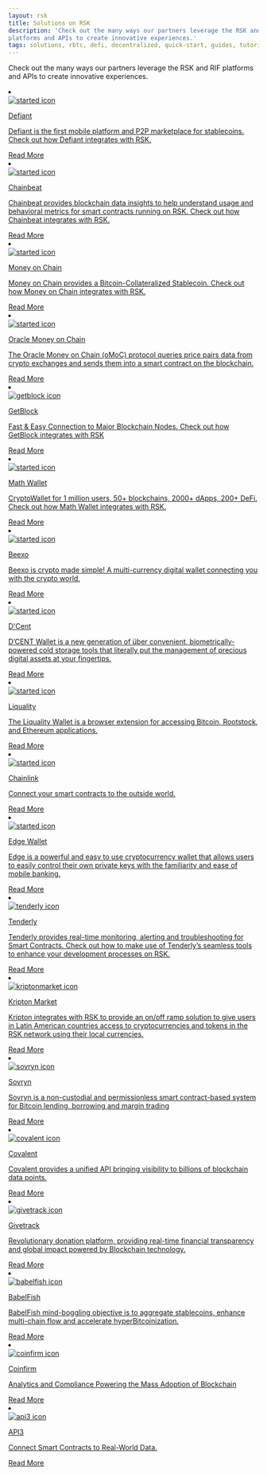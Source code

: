 ```yaml
---
layout: rsk
title: Solutions on RSK
description: 'Check out the many ways our partners leverage the RSK and RIF
platforms and APIs to create innovative experiences.'
tags: solutions, rbtc, defi, decentralized, quick-start, guides, tutorial, networks, dapps, tools, rsk, ethereum, smart-contracts, install, get-started, how-to, mainnet, testnet, contracts, wallets, on-ramp, off-ramp, payments, crypto
---
```


Check out the many ways our partners leverage the RSK and RIF
platforms and APIs to create innovative experiences.

<div class="row features-list">
    <li class="col-xl-6 col-md-6">
        <div class="feature-card">
            <a href="/solutions/defiant/">
                <div class="icon rif h-100">
                    <div class="icon-cont text-center my-auto">
                        <img src="/assets/img/solutions/defiant/defiant-logo.png" alt="started icon">
                    </div>
                </div>
            </a>
            <div class="content">
                <a href="/solutions/defiant/">
                    <div class="content-container">
                        <p class="card-title rsk_green">Defiant</p>
                        <p class="card-desc">Defiant is the first mobile platform and P2P marketplace for stablecoins. Check out how Defiant integrates with RSK.</p>
                    </div>
                </a>
                <div class="btn-container">
                    <span></span>
                    <a class="green" href="/solutions/defiant/">Read More</a>
                </div>
            </div>
        </div>
    </li>
    <li class="col-xl-6 col-md-6">
        <div class="feature-card">
            <a href="/solutions/chainbeat/">
                <div class="icon rif h-100">
                    <div class="icon-cont text-center my-auto px-1">
                        <img src="/assets/img/solutions/chainbeat/chainbeat-logo-v.png" alt="started icon">
                    </div>
                </div>
            </a>
            <div class="content">
                <a href="/solutions/chainbeat/">
                    <div class="content-container">
                        <p class="card-title rsk_green">Chainbeat</p>
                        <p class="card-desc">Chainbeat provides blockchain data insights to help understand usage and behavioral metrics for smart contracts running on RSK. Check out how Chainbeat integrates with RSK.</p>
                    </div>
                </a>
                <div class="btn-container">
                    <span></span>
                    <a class="green" href="/solutions/chainbeat/">Read More</a>
                </div>
            </div>
        </div>
    </li>
    <li class="col-xl-6 col-md-6">
        <div class="feature-card">
            <a href="/solutions/moneyonchain/">
                <div class="icon rif h-100">
                    <div class="icon-cont text-center my-auto px-1">
                        <img src="/assets/img/solutions/moneyonchain/logo_moc.png" alt="started icon">
                    </div>
                </div>
            </a>
            <div class="content">
                <a href="/solutions/moneyonchain/">
                    <div class="content-container">
                        <p class="card-title rsk_green">Money on Chain</p>
                        <p class="card-desc">Money on Chain provides a Bitcoin-Collateralized Stablecoin. Check out how Money on Chain integrates with RSK.</p>
                    </div>
                </a>
                <div class="btn-container">
                    <span></span>
                    <a class="green" href="/solutions/moneyonchain/">Read More</a>
                </div>
            </div>
        </div>
    </li>
    <li class="col-xl-6 col-md-6">
        <div class="feature-card">
            <a href="/solutions/oraclemoneyonchain/">
                <div class="icon rif h-100">
                    <div class="icon-cont text-center my-auto px-1">
                        <img src="/assets/img/solutions/oraclemoneyonchain/logo_omoc.svg" alt="started icon">
                    </div>
                </div>
            </a>
            <div class="content">
                <a href="/solutions/oraclemoneyonchain/">
                    <div class="content-container">
                        <p class="card-title rsk_green">Oracle Money on Chain</p>
                        <p class="card-desc">The Oracle Money on Chain (oMoC) protocol queries price pairs data from crypto exchanges and sends them into a smart contract on the blockchain.</p>
                    </div>
                </a>
                <div class="btn-container">
                    <span></span>
                    <a class="green" href="/solutions/oraclemoneyonchain/">Read More</a>
                </div>
            </div>
        </div>
    </li>
    <li class="col-xl-6 col-md-6">
        <div class="feature-card">
            <a href="/solutions/getblock/">
                <div class="icon rif h-100">
                    <div class="icon-cont text-center my-auto px-1">
                        <img src="/assets/img/solutions/getblock/getblock_logo.png" alt="getblock icon">
                    </div>
                </div>
            </a>
            <div class="content">
                <a href="/solutions/getblock/">
                    <div class="content-container">
                        <p class="card-title rsk_green">GetBlock</p>
                        <p class="card-desc">Fast & Easy Connection to Major Blockchain Nodes. Check out how GetBlock integrates with RSK</p>
                    </div>
                </a>
                <div class="btn-container">
                    <span></span>
                    <a class="green" href="/solutions/getblock/">Read More</a>
                </div>
            </div>
        </div>
    </li>
    <li class="col-xl-6 col-md-6">
        <div class="feature-card">
            <a href="/solutions/math-wallet/">
                <div class="icon rif h-100">
                    <div class="icon-cont text-center my-auto px-1">
                        <img src="/assets/img/solutions/MathWallet/MathWallet_Logo_Black.png" alt="started icon">
                    </div>
                </div>
            </a>
            <div class="content">
                <a href="/solutions/math-wallet/">
                    <div class="content-container">
                        <p class="card-title rsk_green">Math Wallet</p>
                        <p class="card-desc">CryptoWallet for 1 million users, 50+ blockchains, 2000+ dApps, 200+ DeFi. Check out how Math Wallet integrates with RSK.</p>
                    </div>
                </a>
                <div class="btn-container">
                    <span></span>
                    <a class="green" href="/solutions/math-wallet/">Read More</a>
                </div>
            </div>
        </div>
    </li>
    <li class="col-xl-6 col-md-6">
        <div class="feature-card">
            <a href="/solutions/beexo/">
                <div class="icon rif h-100">
                    <div class="icon-cont text-center my-auto px-1">
                        <img src="/assets/img/solutions/BeexoWallet/Beexo_logo.jpg" alt="started icon">
                    </div>
                </div>
            </a>
            <div class="content">
                <a href="/solutions/beexo/">
                    <div class="content-container">
                        <p class="card-title rsk_green">Beexo</p>
                        <p class="card-desc">Beexo is crypto made simple! A multi-currency digital wallet connecting you with the crypto world.</p>
                    </div>
                </a>
                <div class="btn-container">
                    <span></span>
                    <a class="green" href="/solutions/beexo/">Read More</a>
                </div>
            </div>
        </div>
    </li>
    <li class="col-xl-6 col-md-6">
        <div class="feature-card">
            <a href="/solutions/dcent/">
                <div class="icon rif h-100">
                    <div class="icon-cont text-center my-auto px-1">
                        <img src="/assets/img/solutions/DCentWallet/DCent_Logo.jpg" alt="started icon">
                    </div>
                </div>
            </a>
            <div class="content">
                <a href="/solutions/dcent/">
                    <div class="content-container">
                        <p class="card-title rsk_green">D'Cent</p>
                        <p class="card-desc">D’CENT Wallet is a new generation of über convenient, biometrically-powered cold storage tools that literally put the management of precious digital assets at your fingertips.</p>
                    </div>
                </a>
                <div class="btn-container">
                    <span></span>
                    <a class="green" href="/solutions/dcent/">Read More</a>
                </div>
            </div>
        </div>
    </li>
    <li class="col-xl-6 col-md-6">
        <div class="feature-card">
            <a href="/solutions/liquality/">
                <div class="icon rif h-100">
                    <div class="icon-cont text-center my-auto px-1">
                        <img src="/assets/img/solutions/Liquality/LiqualityHorizontal.png" alt="started icon">
                    </div>
                </div>
            </a>
            <div class="content">
                <a href="/solutions/liquality/">
                    <div class="content-container">
                        <p class="card-title rsk_green">Liquality</p>
                        <p class="card-desc">The Liquality Wallet is a browser extension for accessing Bitcoin, Rootstock, and Ethereum applications.</p>
                    </div>
                </a>
                <div class="btn-container">
                    <span></span>
                    <a class="green" href="/solutions/liquality/">Read More</a>
                </div>
            </div>
        </div>
    </li>
    <li class="col-xl-6 col-md-6">
        <div class="feature-card">
            <a href="/solutions/chainlink/">
                <div class="icon rif h-100">
                    <div class="icon-cont text-center my-auto px-1">
                        <img src="/assets/img/solutions/Chainlink/Chainlink Symbol Blue.png" alt="started icon">
                    </div>
                </div>
            </a>
            <div class="content">
                <a href="/solutions/chainlink/">
                    <div class="content-container">
                        <p class="card-title rsk_green">Chainlink</p>
                        <p class="card-desc">Connect your smart contracts to the outside world.</p>
                    </div>
                </a>
                <div class="btn-container">
                    <span></span>
                    <a class="green" href="/solutions/chainlink/">Read More</a>
                </div>
            </div>
        </div>
    </li>
    <li class="col-xl-6 col-md-6">
        <div class="feature-card">
            <a href="/solutions/edge/">
                <div class="icon rif h-100">
                    <div class="icon-cont text-center my-auto px-1">
                        <img src="/assets/img/solutions/edge/Edge_Primary_Logo_MintNavy.png" alt="started icon">
                    </div>
                </div>
            </a>
            <div class="content">
                <a href="/solutions/edge/">
                    <div class="content-container">
                        <p class="card-title rsk_green">Edge Wallet</p>
                        <p class="card-desc">Edge is a powerful and easy to use cryptocurrency wallet that allows users to easily control their own private keys with the familiarity and ease of mobile banking.</p>
                    </div>
                </a>
                <div class="btn-container">
                    <span></span>
                    <a class="green" href="/solutions/edge/">Read More</a>
                </div>
            </div>
        </div>
    </li>
    <li class="col-xl-6 col-md-6">
        <div class="feature-card">
            <a href="/solutions/tenderly/">
                <div class="icon rif h-100">
                    <div class="icon-cont text-center my-auto px-1">
                        <img src="/assets/img/solutions/Tenderly/Tenderly.png" alt="tenderly icon">
                    </div>
                </div>
            </a>
            <div class="content">
                <a href="/solutions/tenderly/">
                    <div class="content-container">
                        <p class="card-title rsk_green">Tenderly</p>
                        <p class="card-desc">Tenderly provides real-time monitoring, alerting and troubleshooting for Smart Contracts. Check out how to make use of Tenderly’s seamless tools to enhance your development processes on RSK.</p>
                    </div>
                </a>
                <div class="btn-container">
                    <span></span>
                    <a class="green" href="/solutions/tenderly/">Read More</a>
                </div>
            </div>
        </div>
    </li>
    <li class="col-xl-6 col-md-6">
        <div class="feature-card">
            <a href="/solutions/kriptonmarket/">
                <div class="icon rif h-100">
                    <div class="icon-cont text-center my-auto px-1">
                        <img src="/assets/img/solutions/kriptonmarket/logo.png" alt="kriptonmarket icon">
                    </div>
                </div>
            </a>
            <div class="content">
                <a href="/solutions/kriptonmarket/">
                    <div class="content-container">
                        <p class="card-title rsk_green">Kripton Market</p>
                        <p class="card-desc">Kripton integrates with RSK to provide an on/off ramp solution to give users in Latin American countries access to cryptocurrencies and tokens in the RSK network using their local currencies.</p>
                    </div>
                </a>
                <div class="btn-container">
                    <span></span>
                    <a class="green" href="/solutions/kriptonmarket/">Read More</a>
                </div>
            </div>
        </div>
    </li>
    <li class="col-xl-6 col-md-6">
        <div class="feature-card">
            <a href="/solutions/sovryn/">
                <div class="icon rif h-100">
                    <div class="icon-cont text-center my-auto px-1">
                        <img src="/assets/img/solutions/sovryn/sovryn-logo.png" alt="sovryn icon">
                    </div>
                </div>
            </a>
            <div class="content">
                <a href="/solutions/sovryn/">
                    <div class="content-container">
                        <p class="card-title rsk_green">Sovryn</p>
                        <p class="card-desc">Sovryn is a non-custodial and permissionless smart contract-based system for Bitcoin lending, borrowing and margin trading</p>
                    </div>
                </a>
                <div class="btn-container">
                    <span></span>
                    <a class="green" href="/solutions/sovryn/">Read More</a>
                </div>
            </div>
        </div>
    </li>
    <li class="col-xl-6 col-md-6">
        <div class="feature-card">
            <a href="/solutions/covalent/">
                <div class="icon rif h-100">
                    <div class="icon-cont text-center my-auto px-1">
                        <img src="/assets/img/solutions/Covalent/Covalent_Logo.png" alt="covalent icon">
                    </div>
                </div>
            </a>
            <div class="content">
                <a href="/solutions/covalent/">
                    <div class="content-container">
                        <p class="card-title rsk_green">Covalent</p>
                        <p class="card-desc">Covalent provides a unified API bringing visibility to billions of blockchain data points.</p>
                    </div>
                </a>
                <div class="btn-container">
                    <span></span>
                    <a class="green" href="/solutions/covalent/">Read More</a>
                </div>
            </div>
        </div>
    </li>
<li class="col-xl-6 col-md-6">
        <div class="feature-card">
            <a href="/solutions/givetrack/">
                <div class="icon rif h-100">
                    <div class="icon-cont text-center my-auto px-1">
                        <img src="/assets/img/solutions/givetrack/givetrack2-green.png" alt="givetrack icon">
                    </div>
                </div>
            </a>
            <div class="content">
                <a href="/solutions/givetrack/">
                    <div class="content-container">
                        <p class="card-title rsk_green">Givetrack</p>
                        <p class="card-desc">Revolutionary donation platform, providing real-time financial transparency and global impact powered by Blockchain technology.</p>
                    </div>
                </a>
                <div class="btn-container">
                    <span></span>
                    <a class="green" href="/solutions/givetrack/">Read More</a>
                </div>
            </div>
        </div>
    </li>
    <li class="col-xl-6 col-md-6">
        <div class="feature-card">
            <a href="/solutions/babelfish/">
                <div class="icon rif h-100">
                    <div class="icon-cont text-center my-auto px-1">
                        <img src="/assets/img/solutions/babelfish/fish-logo.png" alt="babelfish icon">
                    </div>
                </div>
            </a>
            <div class="content">
                <a href="/solutions/babelfish/">
                    <div class="content-container">
                        <p class="card-title rsk_green">BabelFish</p>
                        <p class="card-desc">BabelFish mind-boggling objective is to aggregate stablecoins, enhance multi-chain flow and accelerate hyperBitcoinization.</p>
                    </div>
                </a>
                <div class="btn-container">
                    <span></span>
                    <a class="green" href="/solutions/babelfish/">Read More</a>
                </div>
            </div>
        </div>
    </li>
    <li class="col-xl-6 col-md-6">
        <div class="feature-card">
            <a href="/solutions/coinfirm/">
                <div class="icon rif h-100">
                    <div class="icon-cont text-center my-auto px-1">
                        <img src="/assets/img/solutions/coinfirm/logo-coinfirm.svg" alt="coinfirm icon">
                    </div>
                </div>
            </a>
            <div class="content">
                <a href="/solutions/coinfirm/">
                    <div class="content-container">
                        <p class="card-title rsk_green">Coinfirm</p>
                        <p class="card-desc">Analytics and Compliance Powering the Mass Adoption of Blockchain</p>
                    </div>
                </a>
                <div class="btn-container">
                    <span></span>
                    <a class="green" href="/solutions/coinfirm/">Read More</a>
                </div>
            </div>
        </div>
    </li>
    <li class="col-xl-6 col-md-6">
        <div class="feature-card">
            <a href="/solutions/api3/">
                <div class="icon rif h-100">
                    <div class="icon-cont text-center my-auto px-1">
                        <img src="/assets/img/solutions/api3/api3-logo1.png" alt="api3 icon">
                    </div>
                </div>
            </a>
            <div class="content">
                <a href="/solutions/api3/">
                    <div class="content-container">
                        <p class="card-title rsk_green">API3</p>
                        <p class="card-desc">Connect Smart Contracts to Real-World Data.</p>
                    </div>
                </a>
                <div class="btn-container">
                    <span></span>
                    <a class="green" href="/solutions/api3/">Read More</a>
                </div>
            </div>
        </div>
    </li>
</div>

